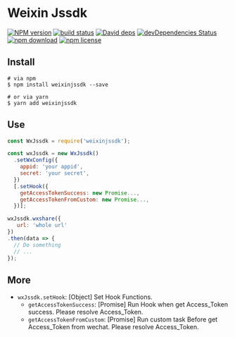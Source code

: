 # Weixin Jssdk

[![NPM version][npm-image]][npm-url]
[![build status][travis-image]][travis-url]
[![David deps][david-image]][david-url]
[![devDependencies Status][david-dev-image]][david-dev-url]
[![npm download][download-image]][download-url]
[![npm license][license-image]][download-url]

[npm-image]: https://img.shields.io/npm/v/weixinjssdk.svg?style=flat-square
[npm-url]: https://npmjs.org/package/weixinjssdk
[travis-image]: https://img.shields.io/travis/cycdpo/weixinjssdk.svg?style=flat-square
[travis-url]: https://travis-ci.org/cycdpo/weixinjssdk
[david-image]: https://img.shields.io/david/cycdpo/weixinjssdk.svg?style=flat-square
[david-url]: https://david-dm.org/cycdpo/weixinjssdk
[david-dev-image]: https://david-dm.org/cycdpo/weixinjssdk/dev-status.svg?style=flat-square
[david-dev-url]: https://david-dm.org/cycdpo/weixinjssdk?type=dev
[download-image]: https://img.shields.io/npm/dm/weixinjssdk.svg?style=flat-square
[download-url]: https://npmjs.org/package/weixinjssdk
[license-image]: https://img.shields.io/npm/l/weixinjssdk.svg?style=flat-square

## Install
```shell
# via npm
$ npm install weixinjssdk --save

# or via yarn
$ yarn add weixinjssdk
```

## Use
```javascript
const WxJssdk = require('weixinjssdk');

const wxJssdk = new WxJssdk()
  .setWxConfig({
    appid: 'your appid',
    secret: 'your secret',
  })
  [.setHook({
    getAccessTokenSuccess: new Promise...,
    getAccessTokenFromCustom: new Promise...,
  })];

wxJssdk.wxshare({
   url: 'whole url'
})
.then(data => {
  // Do something
  // ...
});
```

## More
* `wxJssdk.setHook`: [Object] Set Hook Functions.
  * `getAccessTokenSuccess`: [Promise] Run Hook when get Access_Token success. Please resolve Access_Token.
  * `getAccessTokenFromCustom`: [Promise] Run custom task Before get Access_Token from wechat. Please resolve Access_Token.

